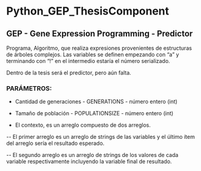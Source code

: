 # Python_GEP_ThesisComponent

## GEP - Gene Expression Programming - Predictor 

Programa, Algoritmo, que realiza expresiones provenientes de estructuras de árboles complejos. Las variables se definen empezando con “a” y terminando con “!” en el intermedio estaría el número serializado.

Dentro de la tesis será el predictor, pero aún falta.

### PARÁMETROS:
- Cantidad de generaciones - GENERATIONS - número entero (int)

- Tamaño de población - POPULATIONSIZE - número entero (int)

- El contexto, es un arreglo compuesto de dos arreglos.

-- El primer arreglo es un arreglo de strings de las variables y el último ítem del arreglo sería el resultado esperado.

-- El segundo arreglo es un arreglo de strings de los valores de cada variable respectivamente incluyendo la variable final de resultado.
